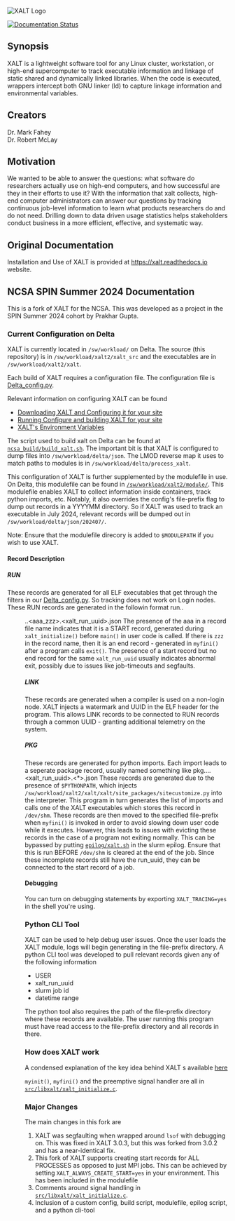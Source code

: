 ![XALT Logo](https://github.com/xalt/xalt/raw/main/logos/XALT_Sticker.png)

[![Documentation Status](https://readthedocs.org/projects/xalt/badge/?version=latest)](https://xalt.readthedocs.io/en/latest/?badge=latest)
## Synopsis

XALT is a lightweight software tool for any Linux cluster,
workstation, or high-end supercomputer to track executable information
and linkage of static shared and dynamically linked libraries. When
the code is executed, wrappers intercept both GNU linker (ld) to capture
linkage information and environmental variables.

## Creators

Dr. Mark Fahey  
Dr. Robert McLay

## Motivation

We wanted to be able to answer the questions: what software do
researchers actually use on high-end computers, and how successful are
they in their efforts to use it?  With the information that xalt
collects, high-end computer administrators can answer our questions by
tracking continuous job-level information to learn what products
researchers do and do not need.  Drilling down to data driven usage
statistics helps stakeholders conduct business in a more efficient,
effective, and systematic way.


## Original Documentation

Installation and Use of XALT is provided at https://xalt.readthedocs.io website.


## NCSA SPIN Summer 2024 Documentation
This is a fork of XALT for the NCSA. This was developed as a project in the SPIN Summer 2024 cohort by Prakhar Gupta.

### Current Configuration on Delta

XALT is currently located in `/sw/workload/` on Delta. The source (this repository) is in `/sw/workload/xalt2/xalt_src` and the executables are in `/sw/workload/xalt2/xalt`.

Each build of XALT requires a configuration file. The configuration file is [Delta_config.py](https://github.com/ScreamingPigeon/xalt/blob/main/Config/Delta_Config.py).

Relevant information on configuring XALT can be found 
- [Downloading XALT and Configuring it for your site](https://xalt.readthedocs.io/en/latest/020_site_configuration.html)
- [Running Configure and building XALT for your site](https://xalt.readthedocs.io/en/latest/050_install_and_test.html) 
- [XALT's Environment Variables](https://xalt.readthedocs.io/en/latest/095_xalt_env_vars.html)

The script used to build xalt on Delta can be found at [`ncsa_build/build_xalt.sh`](https://github.com/ScreamingPigeon/xalt/blob/main/ncsa_build/build_xalt.sh).
The important bit is that XALT is configured to dump files into `/sw/workload/delta/json`. The LMOD reverse map it uses to match paths to modules is in `/sw/workload/delta/process_xalt`.

This configuration of XALT is further supplemented by the modulefile in use. On Delta, this modulefile can be found in [`/sw/workload/xalt2/module/`](https://github.com/ScreamingPigeon/xalt/blob/main/ncsa_build/3.0.2.lua).
This modulefile enables XALT to collect information inside containers, track python imports, etc. Notably, it also overrides the config's file-prefix flag to dump out records in a YYYYMM directory.
So if XALT was used to track an executable in July 2024, relevant records will be dumped out in `/sw/workload/delta/json/202407/`. 

Note: Ensure that the modulefile direcory is added to `$MODULEPATH` if you wish to use XALT.

#### Record Description

##### RUN
These records are generated for all ELF executables that get through the filters in our [Delta_config.py](https://github.com/ScreamingPigeon/xalt/blob/main/Config/Delta_Config.py). So tracking does not work on Login nodes.
These RUN records are generated in the followin format
    run.<hostname>.<YYYY>_<MM>_<DD>_<HH>_<mm>_<ssss>_<msmsmsms>.<user>.<aaa_zzz>.<xalt_run_uuid>.json
The presence of the aaa in a record file name indicates that it is a START record, generated during `xalt_initialize()` before `main()` in user code is called. If there is `zzz` in the record name, then it is an end record -
generated in `myfini()` after a program calls `exit()`. The presence of a start record but no end record for the same `xalt_run_uuid` usually indicates abnormal exit, possibly due to issues like  job-timeouts and segfaults.


##### LINK
These records are generated when a compiler is used on a non-login node. XALT injects a watermark and UUID in the ELF header for the program. This allows LINK records to be connected to RUN records through a common UUID - 
granting additional telemetry on the system.

##### PKG
These records are generated for python imports. Each import leads to a seperate package record, usually named something like
    pkg.<hostname>.<datetime>.<user>.<xalt_run_uuid>.<*>.json
These records are generated due to the presence of `$PYTHONPATH`, which injects `/sw/workload/xalt2/xalt/xalt/site_packages/sitecustomize.py` into the interpreter. This program in turn generates the list of imports and calls one of the XALT executables which
stores this record in `/dev/shm`. These records are then moved to the specified file-prefix when `myfini()` is invoked in order to avoid slowing down user code while it executes. 
However, this leads to issues with evicting these records in the case of a program not exiting normally. This can be bypassed by putting [`epilog/xalt.sh`](https://github.com/ScreamingPigeon/xalt/blob/main/epilog/xalt.sh) in the slurm epilog.
Ensure that this is run BEFORE `/dev/shm` is cleared at the end of the job. Since these incomplete records still have the run_uuid, they can be connected to the start record of a job.

#### Debugging
You can turn on debugging statements by exporting `XALT_TRACING=yes` in the shell you're using.


### Python CLI Tool
XALT can be used to help debug user issues. Once the user loads the XALT module, logs will begin generating in the file-prefix directory. A python CLI tool was developed to pull relevant records given any of the following information
- USER
- xalt_run_uuid
- slurm job id
- datetime range

The python tool also requires the path of the file-prefix directory where these records are available. The user running this program must have read access to the file-prefix directory and all records in there.

### How does XALT work

A condensed explanation of the key idea behind XALT s available [here](https://github.com/ScreamingPigeon/xalt/blob/main/how_it_works.pdf)

`myinit()`, `myfini()` and the preemptive signal handler are all in [`src/libxalt/xalt_initialize.c`](https://github.com/ScreamingPigeon/xalt/blob/main/src/libxalt/xalt_initialize.c).

### Major Changes

The main changes in this fork are
1. XALT was segfaulting when wrapped around `lsof` with debugging on. This was fixed in XALT 3.0.3, but this was forked from 3.0.2 and has a near-identical fix.
2. This fork of XALT supports creating start records for ALL PROCESSES as opposed to just MPI jobs. This can be achieved by setting `XALT_ALWAYS_CREATE_START=yes` in your environment. This has been included in the modulefile
3. Comments around signal handling in [`src/libxalt/xalt_initialize.c`](https://github.com/ScreamingPigeon/xalt/blob/main/src/libxalt/xalt_initialize.c). 
4. Inclusion of a custom config, build script, modulefile, epilog script, and a python cli-tool












